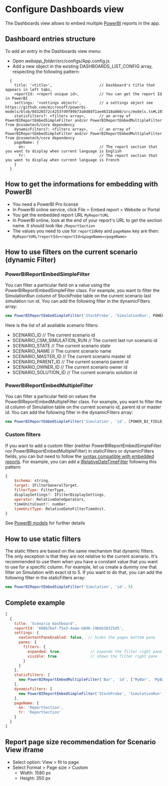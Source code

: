 # Configure Dashboards view

The Dashboards view allows to embed multiple [PowerBI](https://powerbi.microsoft.com/fr-fr/getting-started-with-power-bi/) reports in the app.

## Dashboard entries structure
To add an entry in the Dashboards view menu:
- Open *webapp_folder*/src/configs/App.config.js
- Add a new object in the existing DASHBOARDS_LIST_CONFIG array, respecting the following pattern:
```
  {
    title: '<title>',                     // Dashboard's title that appears in left tabs,
    reportId: <report unique id>,         // You can get the report Id in PowerBI 
    settings: '<settings object>',        // a settings object see https://github.com/microsoft/powerbi-models/blob/0d326572c4253fd9f89b73a0d8df1ae46318a860/src/models.ts#L1070
    staticFilters?: <filters array>,      // an array of PowerBIReportEmbedSimpleFilter and/or PowerBIReportEmbedMultipleFilter from @cosmotech/core dependency         
    dynamicFilters?: <filters array>,     // an array of PowerBIReportEmbedSimpleFilter and/or PowerBIReportEmbedMultipleFilter from @cosmotech/core dependency                    
    pageName: {
      en:                                 // The report section that you want to display when current language is English
      fr:                                 // The report section that you want to display when current language is French
    }
  }
```
## How to get the informations for embedding with PowerBI
* You need a PowerBI Pro license
* In PowerBI online service, click File > Embed report > Website or Portal
* You get the embedded report URL `MyReportURL`
* In PowerBI online, look at the end of your report's URL to get the section name. It should look like `/ReportSection`
* The values you need to use for `reportId`key and `pageName` key are then: `MyReportURL?reportId=<reportId>&pageName=<pageName>`

## How to use filters on the current scenario (dynamic Filter)

### PowerBIReportEmbedSimpleFilter

You can filter a particular field on a value using the PowerBIReportEmbedSimpleFilter class. 
For example, you want to filter the SimulationRun column of StockProbe table on the current scenario last simulation run id.
You can add the following filter in the dynamicFilters array:
```javascript
new PowerBIReportEmbedSimpleFilter('StockProbe', 'SimulationRun', POWER_BI_FIELD_ENUM.SCENARIO_CSM_SIMULATION_RUN)
```

Here is the list of all available scenario filters:
- SCENARIO_ID                       // The current scenario id
- SCENARIO_CSM_SIMULATION_RUN       // The current last run scenario id
- SCENARIO_STATE                    // The current scenario state
- SCENARIO_NAME                     // The current scenario name
- SCENARIO_MASTER_ID                // The current scenario master id 
- SCENARIO_PARENT_ID                // The current scenario parent id
- SCENARIO_OWNER_ID                 // The current scenario owner id
- SCENARIO_SOLUTION_ID              // The current scenario solution id


### PowerBIReportEmbedMultipleFilter

You can filter a particular field on values the PowerBIReportEmbedMultipleFilter class.
For example, you want to filter the id column of Simulation table on the current scenario id, parent id or master id.
You can add the following filter in the dynamicFilters array:
```javascript
new PowerBIReportEmbedSimpleFilter('Simulation', 'id', [POWER_BI_FIELD_ENUM.SCENARIO_ID,POWER_BI_FIELD_ENUM.SCENARIO_PARENT_ID,POWER_BI_FIELD_ENUM.SCENARIO_MASTER_ID])
```

### Custom filters
If you want to add a custom filter (neither PowerBIReportEmbedSimpleFilter nor PowerBIReportEmbedMultipleFilter) in staticFilters or dynamicFilters fields, you can but need to follow the [syntax compatible with embedded reports](https://github.com/microsoft/powerbi-models/blob/0d326572c4253fd9f89b73a0d8df1ae46318a860/src/models.ts#L338).
For example, you can add a [IRelativeDateTimeFilter](https://github.com/microsoft/powerbi-models/blob/0d326572c4253fd9f89b73a0d8df1ae46318a860/src/models.ts#L373) following this pattern:
``` javascript
{
    $schema: string,
    target: IFilterGeneralTarget,
    filterType: FilterType,
    displaySettings?: IFilterDisplaySettings,
    operator: RelativeDateOperators,
    timeUnitsCount?: number,
    timeUnitType: RelativeDateFilterTimeUnit,
}
```
See [PowerBI models](https://github.com/microsoft/powerbi-models) for further details


## How to use static filters

The static filters are based on the same mechanism that dynamic filters. 
The only exception is that they are not relative to the current scenario.
It's recommended to use them when you have a constant value that you want to use for a specific column.
For example, let us create a dummy one that filter on Simulation with exact id to 5. If you want to do that, you can add the following filter in the staticFilters array:
```javascript
new PowerBIReportEmbedSimpleFilter('Simulation', 'id', 5)
```

## Complete example
```js
[
  {
    title: 'Scenario dashboard',
    reportId: '608b7bef-f5e3-4aae-b8db-19bbb38325d5',
    settings: {
      navContentPaneEnabled: false,  // hides the pages bottom pane
      panes: {
        filters: {
          expanded: true,             // expands the filter right pane
          visible: true               // shows the filter right pane
        }
      }
    },
    staticFilters: [
      new PowerBIReportEmbedMultipleFilter('Bar', 'id', ['MyBar', 'MyBar2'])
    ],
    dynamicFilters: [
      new PowerBIReportEmbedSimpleFilter('StockProbe', 'SimulationRun', POWER_BI_FIELD_ENUM.SCENARIO_CSM_SIMULATION_RUN)
    ],
    pageName: {
      en: 'ReportSection',
      fr: 'ReportSection'
    }
  }
]
```

## Report page size recommendation for Scenario View iframe
* Select option: View > fit to page
* Select Format > Page size > Custom
    * Width: 1580 px 
    * Height: 350 px

